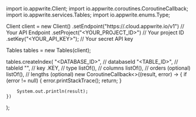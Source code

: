 import io.appwrite.Client;
import io.appwrite.coroutines.CoroutineCallback;
import io.appwrite.services.Tables;
import io.appwrite.enums.Type;

Client client = new Client()
    .setEndpoint("https://<REGION>.cloud.appwrite.io/v1") // Your API Endpoint
    .setProject("<YOUR_PROJECT_ID>") // Your project ID
    .setKey("<YOUR_API_KEY>"); // Your secret API key

Tables tables = new Tables(client);

tables.createIndex(
    "<DATABASE_ID>", // databaseId
    "<TABLE_ID>", // tableId
    "", // key
    .KEY, // type
    listOf(), // columns
    listOf(), // orders (optional)
    listOf(), // lengths (optional)
    new CoroutineCallback<>((result, error) -> {
        if (error != null) {
            error.printStackTrace();
            return;
        }

        System.out.println(result);
    })
);

